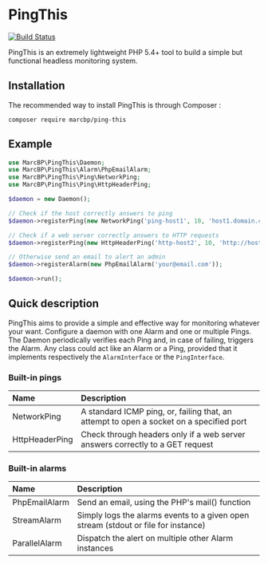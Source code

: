 # PingThis

[![Build Status](https://travis-ci.org/marcbp/ping-this.svg?branch=master)](https://travis-ci.org/marcbp/ping-this)

PingThis is an extremely lightweight PHP 5.4+ tool to build a simple but functional headless monitoring system.

## Installation

The recommended way to install PingThis is through Composer :

```
composer require marcbp/ping-this
```

## Example

``` php
use MarcBP\PingThis\Daemon;
use MarcBP\PingThis\Alarm\PhpEmailAlarm;
use MarcBP\PingThis\Ping\NetworkPing;
use MarcBP\PingThis\Ping\HttpHeaderPing;

$daemon = new Daemon();

// Check if the host correctly answers to ping
$daemon->registerPing(new NetworkPing('ping-host1', 10, 'host1.domain.com'));

// Check if a web server correctly answers to HTTP requests
$daemon->registerPing(new HttpHeaderPing('http-host2', 10, 'http://host2.domain.com'));

// Otherwise send an email to alert an admin
$daemon->registerAlarm(new PhpEmailAlarm('your@email.com'));

$daemon->run();
```

## Quick description

PingThis aims to provide a simple and effective way for monitoring whatever your want.
Configure a daemon with one Alarm and one or multiple Pings. The Daemon periodically
verifies each Ping and, in case of failing, triggers the Alarm. Any class could act
like an Alarm or a Ping, provided that it implements respectively the `AlarmInterface`
or the `PingInterface`.

### Built-in pings

Name            | Description
:-------------- | :---------------------------------------------------------------------------------------
NetworkPing     | A standard ICMP ping, or, failing that, an attempt to open a socket on a specified port
HttpHeaderPing  | Check through headers only if a web server answers correctly to a GET request

### Built-in alarms

Name            | Description
:-------------- | :---------------------------------------------------------------------------------------
PhpEmailAlarm   | Send an email, using the PHP's mail() function
StreamAlarm     | Simply logs the alarms events to a given open stream (stdout or file for instance)
ParallelAlarm   | Dispatch the alert on multiple other Alarm instances